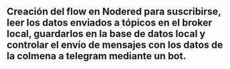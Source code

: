 ## Creación del flow en Nodered para suscribirse, leer los datos enviados a tópicos en el broker local, guardarlos en la base de datos local y controlar el envío de mensajes con los datos de la colmena a telegram mediante un bot.  
